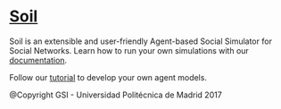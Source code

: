# [Soil](https://github.com/gsi-upm/soil)

Soil is an extensible and user-friendly Agent-based Social Simulator for Social Networks.
Learn how to run your own simulations with our [documentation](http://soilsim.readthedocs.io).

Follow our [tutorial](notebooks/soil_tutorial.ipynb) to develop your own agent models.


@Copyright GSI - Universidad Politécnica de Madrid 2017
